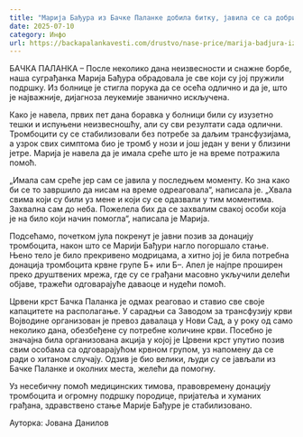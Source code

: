 ```yaml
---
title: "Марија Бађура из Бачке Паланке добила битку, јавила се са добрим вестима"
date: 2025-07-10
category: Инфо
url: https://backapalankavesti.com/drustvo/nase-price/marija-badjura-iz-backe-palanke-dobila-bitku/
---
```


БАЧКА ПАЛАНКА – После неколико дана неизвесности и снажне борбе, наша суграђанка Марија Бађура обрадовала је све који су јој пружили подршку. Из болнице је стигла порука да се осећа одлично и да је, што је најважније, дијагноза леукемије званично искључена.

Како је навела, првих пет дана боравка у болници били су изузетно тешки и испуњени неизвесношћу, али су сви резултати сада одлични. Тромбоцити су се стабилизовали без потребе за даљим трансфузијама, а узрок свих симптома био је тромб у нози и још један у вени у близини јетре. Марија је навела да је имала среће што је на време потражила помоћ.

„Имала сам среће јер сам се јавила у последњем моменту. Ко зна како би се то завршило да нисам на време одреаговала“, написала је. „Хвала свима који су били уз мене и који су се одазвали у тим моментима. Захвална сам до неба. Пожелела бих да се захвалим свакој особи која је на било који начин помогла“, написала је Марија.

Подсећамо, почетком јула покренут је јавни позив за донацију тромбоцита, након што се Марији Бађури нагло погоршало стање. Њено тело је било прекривено модрицама, а хитно јој је била потребна донација тромбоцита крвне групе Б+ или Б–. Апел је најпре проширен преко друштвених мрежа, где су се грађани масовно укључили делећи објаве, тражећи одговарајуће даваоце и нудећи помоћ.

Црвени крст Бачка Паланка је одмах реаговао и ставио све своје капацитете на располагање. У сарадњи са Заводом за трансфузију крви Војводине организован је превоз давалаца у Нови Сад, а у року од само неколико дана, обезбеђене су потребне количине крви. Посебно је значајна била организована акција у којој је Црвени крст упутио позив свим особама са одговарајућом крвном групом, уз напомену да се ради о хитаном случају. Одзив је био велики, људи су се јављали из Бачке Паланке и околних места, желећи да помогну.

Уз несебичну помоћ медицинских тимова, правовремену донацију тромбоцита и огромну подршку породице, пријатеља и хуманих грађана, здравствено стање Марије Бађуре је стабилизовано.

Ауторка: Јована Данилов
